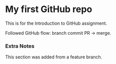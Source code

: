 ﻿# My first GitHub repo

This is for the Introduction to GitHub assignment.

Followed GitHub flow: branch  commit  PR → merge.

### Extra Notes
This section was added from a feature branch.
